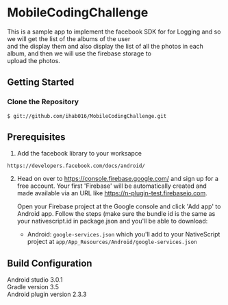 # MobileCodingChallenge

This is a sample app to implement the facebook SDK for for Logging and so we will get the list of the albums of the user<br/>
and the display them and also display the list of all the photos in each album, and then we will use the firebase storage to<br/>
upload the photos. 

## Getting Started
### Clone the Repository

`$ git://github.com/ihab016/MobileCodingChallenge.git`

## Prerequisites
1. Add the facebook library to your worksapce

`https://developers.facebook.com/docs/android/`

2. Head on over to https://console.firebase.google.com/ and sign up for a free account. Your first 'Firebase' will be automatically          created and made available via an URL like https://n-plugin-test.firebaseio.com.

   Open your Firebase project at the Google console and click 'Add app' to Android app. Follow the steps (make sure the bundle id is the      same as your nativescript.id in package.json and you'll be able to download:
   
   - Android: `google-services.json` which you'll add to your NativeScript project at `app/App_Resources/Android/google-services.json`

## Build Configuration

Android studio 3.0.1 <br/>
Gradle version 3.5 <br/>
Android plugin version 2.3.3

